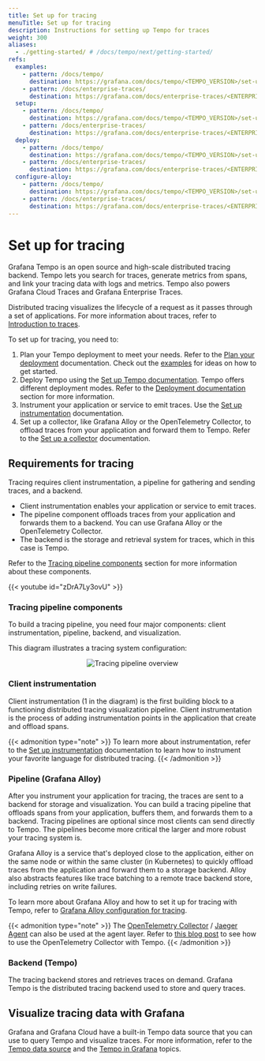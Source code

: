 ```yaml
---
title: Set up for tracing
menuTitle: Set up for tracing
description: Instructions for setting up Tempo for traces
weight: 300
aliases:
  - ./getting-started/ # /docs/tempo/next/getting-started/
refs:
  examples:
    - pattern: /docs/tempo/
      destination: https://grafana.com/docs/tempo/<TEMPO_VERSION>/set-up-for-tracing/setup-tempo/example-demo-app/
    - pattern: /docs/enterprise-traces/
      destination: https://grafana.com/docs/enterprise-traces/<ENTERPRISE_TRACES_VERSION>/setup/
  setup:
    - pattern: /docs/tempo/
      destination: https://grafana.com/docs/tempo/<TEMPO_VERSION>/set-up-for-tracing/
    - pattern: /docs/enterprise-traces/
      destination: https://grafana.com/docs/enterprise-traces/<ENTERPRISE_TRACES_VERSION>/setup/
  deploy:
    - pattern: /docs/tempo/
      destination: https://grafana.com/docs/tempo/<TEMPO_VERSION>/set-up-for-tracing/setup-tempo/deploy/
    - pattern: /docs/enterprise-traces/
      destination: https://grafana.com/docs/enterprise-traces/<ENTERPRISE_TRACES_VERSION>/setup/hardware-requirements/
  configure-alloy:
    - pattern: /docs/tempo/
      destination: https://grafana.com/docs/tempo/<TEMPO_VERSION>/set-up-for-tracing/instrument-send/set-up-collector/grafana-alloy/
    - pattern: /docs/enterprise-traces/
      destination: https://grafana.com/docs/enterprise-traces/<ENTERPRISE_TRACES_VERSION>/setup/set-up-get-tenants/
---
```


# Set up for tracing

Grafana Tempo is an open source and high-scale distributed tracing backend.
Tempo lets you search for traces, generate metrics from spans, and link your tracing data with logs and metrics.
Tempo also powers Grafana Cloud Traces and Grafana Enterprise Traces.

Distributed tracing visualizes the lifecycle of a request as it passes through a set of applications.
For more information about traces, refer to [Introduction to traces](https://grafana.com/docs/tempo/<TEMPO_VERSION>/introduction/).

To set up for tracing, you need to:

1. Plan your Tempo deployment to meet your needs. Refer to the [Plan your deployment](./setup-tempo/plan/) documentation.
   Check out the [examples](ref:examples) for ideas on how to get started.
1. Deploy Tempo using the [Set up Tempo documentation](ref:setup).
   Tempo offers different deployment modes. Refer to the [Deployment documentation](ref:deploy) section for more information.
1. Instrument your application or service to emit traces. Use the [Set up instrumentation](http://localhost:3002/docs/tempo/<TEMPO_VERSION>/set-up-for-tracing/instrument-send/set-up-instrumentation/) documentation.
1. Set up a collector, like Grafana Alloy or the OpenTelemetry Collector, to offload traces from your application and forward them to Tempo. Refer to the [Set up a collector](./instrument-send/set-up-collector/) documentation.

## Requirements for tracing

Tracing requires client instrumentation, a pipeline for gathering and sending traces, and a backend.

- Client instrumentation enables your application or service to emit traces.
- The pipeline component offloads traces from your application and forwards them to a backend. You can use Grafana Alloy or the OpenTelemetry Collector.
- The backend is the storage and retrieval system for traces, which in this case is Tempo.

Refer to the [Tracing pipeline components](#tracing-pipeline-components) section for more information about these components.

<!-- how to get started with distributed tracing -->

{{< youtube id="zDrA7Ly3ovU" >}}

### Tracing pipeline components

To build a tracing pipeline, you need four major components:
client instrumentation, pipeline, backend, and visualization.

This diagram illustrates a tracing system configuration:

<p align="center"><img src="/media/docs/tempo/intro/tempo-get-started-overview.svg" alt="Tracing pipeline overview"></p>

### Client instrumentation

Client instrumentation (1 in the diagram) is the first building block to a functioning distributed tracing visualization pipeline.
Client instrumentation is the process of adding instrumentation points in the application that
create and offload spans.

{{< admonition type="note" >}}
To learn more about instrumentation, refer to the [Set up instrumentation](http://localhost:3002/docs/tempo/<TEMPO_VERSION>/set-up-for-tracing/instrument-send/set-up-instrumentation/) documentation to learn how to instrument your favorite language for distributed tracing.
{{< /admonition >}}

### Pipeline (Grafana Alloy)

After you instrument your application for tracing, the traces are sent
to a backend for storage and visualization. You can build a tracing pipeline that
offloads spans from your application, buffers them, and forwards them to a backend.
Tracing pipelines are optional since most clients can send directly to Tempo.
The pipelines become more critical the larger and more robust your tracing system is.

Grafana Alloy is a service that's deployed close to the application, either on the same node or
within the same cluster (in Kubernetes) to quickly offload traces from the application and forward them to
a storage backend.
Alloy also abstracts features like trace batching to a remote trace backend store, including retries on write failures.

To learn more about Grafana Alloy and how to set it up for tracing with Tempo,
refer to [Grafana Alloy configuration for tracing](ref:configure-alloy).

{{< admonition type="note" >}}
The [OpenTelemetry Collector](https://github.com/open-telemetry/opentelemetry-collector) / [Jaeger Agent](https://www.jaegertracing.io/docs/latest/deployment/) can also be used at the agent layer.
Refer to [this blog post](/blog/2021/04/13/how-to-send-traces-to-grafana-clouds-tempo-service-with-opentelemetry-collector/)
to see how to use the OpenTelemetry Collector with Tempo.
{{< /admonition >}}

### Backend (Tempo)

The tracing backend stores and retrieves traces on demand.
Grafana Tempo is the distributed tracing backend used to store and query traces.

## Visualize tracing data with Grafana

Grafana and Grafana Cloud have a built-in Tempo data source that you can use to query Tempo and visualize traces.
For more information, refer to the [Tempo data source](https://grafana.com/docs/grafana/<GRAFANA_VERSION>/datasources/tempo/) and the [Tempo in Grafana](https://grafana.com/docs/tempo/<TEMPO_VERSION>/introduction/tempo-in-grafana/) topics.
